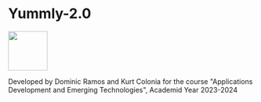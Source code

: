 # Yummly-2.0

<img src="https://i.imgur.com/kEg0N2O.png" style="display:inline-block;height:80px;">

Developed by Dominic Ramos and Kurt Colonia for the course "Applications Development and Emerging Technologies", Academid Year 2023-2024
